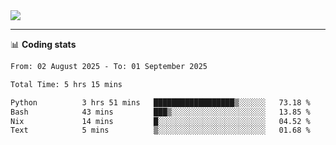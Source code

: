 <picture>
  <source
  srcset="https://github-readme-stats.vercel.app/api?username=sant0s12&show_icons=true&theme=dark"
  media="(prefers-color-scheme: dark)"
  />
  <source
  srcset="https://github-readme-stats.vercel.app/api?username=sant0s12&show_icons=true"
  media="(prefers-color-scheme: light)"
  />
  <img src="https://github-readme-stats.vercel.app/api?username=sant0s12&show_icons=true" />
</picture>

---

📊 **Coding stats**

<!--START_SECTION:waka-->

```txt
From: 02 August 2025 - To: 01 September 2025

Total Time: 5 hrs 15 mins

Python          3 hrs 51 mins   ██████████████████▒░░░░░░   73.18 %
Bash            43 mins         ███▒░░░░░░░░░░░░░░░░░░░░░   13.85 %
Nix             14 mins         █░░░░░░░░░░░░░░░░░░░░░░░░   04.52 %
Text            5 mins          ▒░░░░░░░░░░░░░░░░░░░░░░░░   01.68 %
```

<!--END_SECTION:waka-->
